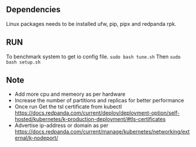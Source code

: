 ## Dependencies
Linux packages needs to be installed ufw, pip, pipx and redpanda rpk.

## RUN
To benchmark system to get io config file.
```sudo bash tune.sh```
Then
```sudo bash setup.sh```

## Note
- Add more cpu and memeory as per hardware
- Increase the number of partitions and replicas for better performance
- Once run Get the tsl certificate from kubectl
https://docs.redpanda.com/current/deploy/deployment-option/self-hosted/kubernetes/k-production-deployment/#tls-certificates
- Advertise ip-address or domain as per https://docs.redpanda.com/current/manage/kubernetes/networking/external/k-nodeport/
